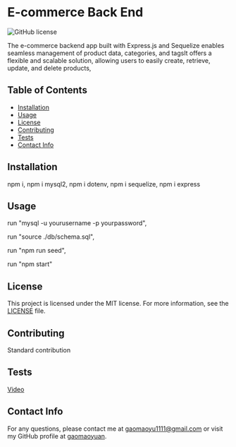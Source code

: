 # E-commerce Back End

![GitHub license](https://img.shields.io/badge/license-MIT-blue.svg)

The e-commerce backend app built with Express.js and Sequelize enables seamless management of product data, categories, and tagsIt offers a flexible and scalable solution, allowing users to easily create, retrieve, update, and delete products,

## Table of Contents
- [Installation](#installation)
- [Usage](#usage)
- [License](#licnese)
- [Contributing](#contributing)
- [Tests](#tests)
- [Contact Info](#contactinfo)

## Installation

npm i, npm i mysql2, npm i dotenv, npm i sequelize, npm i express

## Usage
run "mysql -u yourusername -p yourpassword",

run "source ./db/schema.sql",

run "npm run seed",

run "npm start"

## License

This project is licensed under the MIT license. For more information, see the [LICENSE]([MIT](https://opensource.org/licenses/MIT)) file.

## Contributing

Standard contribution

## Tests

[Video]("https://drive.google.com/file/d/1dzF9qkJNWAzI_mAxtVHLNnTFgmqEulS_/view?usp=sharing")

## Contact Info

For any questions, please contact me at gaomaoyu1111@gmail.com or visit my GitHub profile at [gaomaoyuan](https://github.com/gaomaoyuan).

